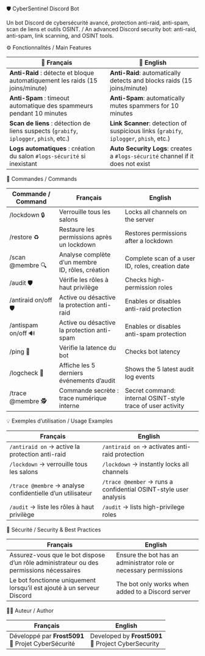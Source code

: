 🛡️ CyberSentinel Discord Bot

Un bot Discord de cybersécurité avancé, protection anti-raid, anti-spam, scan de liens et outils OSINT.
/ An advanced Discord security bot: anti-raid, anti-spam, link scanning, and OSINT tools.

⚙️ Fonctionnalités / Main Features

| 🔐 Français                                                                            | 🔐 English                                                                             |
| -------------------------------------------------------------------------------------- | -------------------------------------------------------------------------------------- |
| **Anti-Raid** : détecte et bloque automatiquement les raids (15 joins/minute)          | **Anti-Raid**: automatically detects and blocks raids (15 joins/minute)                |
| **Anti-Spam** : timeout automatique des spammeurs pendant 10 minutes                   | **Anti-Spam**: automatically mutes spammers for 10 minutes                             |
| **Scan de liens** : détection de liens suspects (`grabify`, `iplogger`, `phish`, etc.) | **Link Scanner**: detection of suspicious links (`grabify`, `iplogger`, `phish`, etc.) |
| **Logs automatiques** : création du salon `#logs-sécurité` si inexistant               | **Auto Security Logs**: creates a `#logs-sécurité` channel if it does not exist        |

🧰 Commandes / Commands

| Commande / Command   | Français                                              | English                                                     |
| -------------------- | ----------------------------------------------------- | ----------------------------------------------------------- |
| /lockdown 🔒         | Verrouille tous les salons                            | Locks all channels on the server                            |
| /restore ♻️          | Restaure les permissions après un lockdown            | Restores permissions after a lockdown                       |
| /scan @membre 🔍     | Analyse complète d’un membre <br> ID, rôles, création | Complete scan of a user <br> ID, roles, creation date       |
| /audit 🛡️           | Vérifie les rôles à haut privilège                    | Checks high-permission roles                                |
| /antiraid on/off 🛡️ | Active ou désactive la protection anti-raid           | Enables or disables anti-raid protection                    |
| /antispam on/off 🔊  | Active ou désactive la protection anti-spam           | Enables or disables anti-spam protection                    |
| /ping 📶             | Vérifie la latence du bot                             | Checks bot latency                                          |
| /logcheck 📑         | Affiche les 5 derniers événements d’audit             | Shows the 5 latest audit log events                         |
| /trace @membre 🕵️   | Commande secrète : trace numérique interne            | Secret command: internal OSINT-style trace of user activity |

💡 Exemples d’utilisation / Usage Examples

| Français                                                   | English                                                          |
| ---------------------------------------------------------- | ---------------------------------------------------------------- |
| `/antiraid on` → active la protection anti-raid            | `/antiraid on` → activates anti-raid protection                  |
| `/lockdown` → verrouille tous les salons                   | `/lockdown` → instantly locks all channels                       |
| `/trace @membre` → analyse confidentielle d’un utilisateur | `/trace @member` → runs a confidential OSINT-style user analysis |
| `/audit` → liste les rôles à haut privilège                | `/audit` → lists high-privilege roles                            |

🔐 Sécurité / Security & Best Practices

| Français                                                                                | English                                                           |
| --------------------------------------------------------------------------------------- | ----------------------------------------------------------------- |
| Assurez-vous que le bot dispose d’un rôle administrateur ou des permissions nécessaires | Ensure the bot has an administrator role or necessary permissions |
| Le bot fonctionne uniquement lorsqu’il est ajouté à un serveur Discord                  | The bot only works when added to a Discord server                 |

👨‍💻 Auteur / Author

| Français                                                                | English                                                                         |
| ----------------------------------------------------------------------- | ------------------------------------------------------------------------------- |
| Développé par **Frost5091**<br>📎 Projet CyberSécurité | Developed by **Frost5091**<br>📎 Project CyberSecurity |

